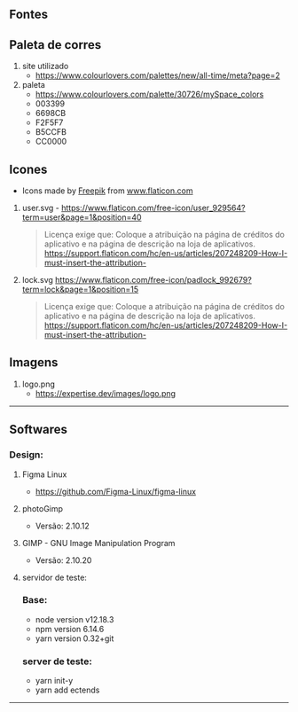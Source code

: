 ## Fontes

## Paleta de corres
1. site utilizado
    - https://www.colourlovers.com/palettes/new/all-time/meta?page=2
2. paleta
    - https://www.colourlovers.com/palette/30726/mySpace_colors
    - 003399
    - 6698CB
    - F2F5F7
    - B5CCFB
    - CC0000


## Icones
    
    
-   <div>Icons made by <a href="https://www.flaticon.com/authors/freepik" title="Freepik">Freepik</a> from <a href="https://www.flaticon.com/" title="Flaticon">www.flaticon.com</a></div>

1. user.svg - https://www.flaticon.com/free-icon/user_929564?term=user&page=1&position=40
    > Licença exige que: Coloque a atribuição na página de créditos do aplicativo  e  na página de descrição na loja de aplicativos. https://support.flaticon.com/hc/en-us/articles/207248209-How-I-must-insert-the-attribution-
1. lock.svg https://www.flaticon.com/free-icon/padlock_992679?term=lock&page=1&position=15
    > Licença exige que: Coloque a atribuição na página de créditos do aplicativo  e  na página de descrição na loja de aplicativos. https://support.flaticon.com/hc/en-us/articles/207248209-How-I-must-insert-the-attribution-


## Imagens
1. logo.png
    - https://expertise.dev/images/logo.png
    
___
## Softwares

### Design:

1. Figma Linux
    - https://github.com/Figma-Linux/figma-linux

1.  photoGimp
    - Versão: 2.10.12
1. GIMP - GNU Image Manipulation Program
    - Versão: 2.10.20

1. servidor de teste: 
    ### Base: 
    * node version v12.18.3
    * npm  version 6.14.6
    * yarn version 0.32+git
    ### server de  teste:
    * yarn init-y
    * yarn add ectends
___